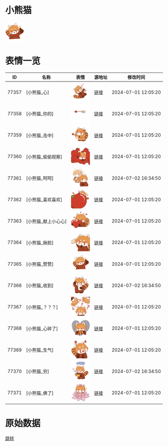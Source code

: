 # 小熊猫

<img src="./cover.png" height="60" alt="cover" />

# 表情一览

|ID|名称|表情|源地址|修改时间|
|----|----|----|----|----|
|77357|[小熊猫_心]|<img src="./pic/077357_%5B小熊猫_心%5D.png" height="60" alt="心"/>|[链接](https://i0.hdslb.com/bfs/garb/ffe4f994f65fea4bee13ec39d512ab03e1feaff7.png)|2024-07-01 12:05:20|
|77358|[小熊猫_你的]|<img src="./pic/077358_%5B小熊猫_你的%5D.png" height="60" alt="你的"/>|[链接](https://i0.hdslb.com/bfs/garb/30aa615c004d02dd2f458a5ecd7ff39b52cb48ea.png)|2024-07-01 12:05:20|
|77359|[小熊猫_击中]|<img src="./pic/077359_%5B小熊猫_击中%5D.png" height="60" alt="击中"/>|[链接](https://i0.hdslb.com/bfs/garb/0b88f43731bd5cb7437998d04ac1c672f87bd016.png)|2024-07-01 12:05:20|
|77360|[小熊猫_偷偷观察]|<img src="./pic/077360_%5B小熊猫_偷偷观察%5D.png" height="60" alt="偷偷观察"/>|[链接](https://i0.hdslb.com/bfs/garb/b77275e382382a8caadf46cc5fcb5a23d54d0a52.png)|2024-07-01 12:05:20|
|77361|[小熊猫_呵呵]|<img src="./pic/077361_%5B小熊猫_呵呵%5D.png" height="60" alt="呵呵"/>|[链接](https://i0.hdslb.com/bfs/garb/c1fade306096fd1321cda4331cf17b1b74a1a5d1.png)|2024-07-02 16:34:50|
|77362|[小熊猫_喜欢喜欢]|<img src="./pic/077362_%5B小熊猫_喜欢喜欢%5D.png" height="60" alt="喜欢喜欢"/>|[链接](https://i0.hdslb.com/bfs/garb/665fb8981d06f234953a950ed79175186b64ab8b.png)|2024-07-01 12:05:20|
|77363|[小熊猫_献上小心心]|<img src="./pic/077363_%5B小熊猫_献上小心心%5D.png" height="60" alt="献上小心心"/>|[链接](https://i0.hdslb.com/bfs/garb/b90dec4d0c7ad9f2309421a2ad67b11df80b39a2.png)|2024-07-01 12:05:20|
|77364|[小熊猫_揪脸]|<img src="./pic/077364_%5B小熊猫_揪脸%5D.png" height="60" alt="揪脸"/>|[链接](https://i0.hdslb.com/bfs/garb/d614a9130cf7550f1156e54500e5554816af6ae3.png)|2024-07-01 12:05:20|
|77365|[小熊猫_赞赞]|<img src="./pic/077365_%5B小熊猫_赞赞%5D.png" height="60" alt="赞赞"/>|[链接](https://i0.hdslb.com/bfs/garb/4820b1b18b0d7db6d157a2f3e5368dcf232da20e.png)|2024-07-01 12:05:20|
|77366|[小熊猫_收到]|<img src="./pic/077366_%5B小熊猫_收到%5D.png" height="60" alt="收到"/>|[链接](https://i0.hdslb.com/bfs/garb/e3dc3c458eec40484ab3631ee45aed10fe0e6648.png)|2024-07-02 16:34:50|
|77367|[小熊猫_？？？]|<img src="./pic/077367_%5B小熊猫_？？？%5D.png" height="60" alt="？？？"/>|[链接](https://i0.hdslb.com/bfs/garb/0cfc4494a7b863243c20edc661f5e61b68a0a82b.png)|2024-07-01 12:05:20|
|77368|[小熊猫_心碎了]|<img src="./pic/077368_%5B小熊猫_心碎了%5D.png" height="60" alt="心碎了"/>|[链接](https://i0.hdslb.com/bfs/garb/68e26714042b2241c13967fb4e6bc36beefbaa82.png)|2024-07-01 12:05:20|
|77369|[小熊猫_生气]|<img src="./pic/077369_%5B小熊猫_生气%5D.png" height="60" alt="生气"/>|[链接](https://i0.hdslb.com/bfs/garb/34a5f4d8a93f8a75352f12a2aaca3b3acc6206fe.png)|2024-07-01 12:05:20|
|77370|[小熊猫_穷]|<img src="./pic/077370_%5B小熊猫_穷%5D.png" height="60" alt="穷"/>|[链接](https://i0.hdslb.com/bfs/garb/3ffa6c3877d25245a726b21720e7e67b99c8516e.png)|2024-07-02 16:34:50|
|77371|[小熊猫_佛了]|<img src="./pic/077371_%5B小熊猫_佛了%5D.png" height="60" alt="佛了"/>|[链接](https://i0.hdslb.com/bfs/garb/1f783c53ddd27d6a4e35f28461e7e95ff7fab16d.png)|2024-07-01 12:05:20|

# 原始数据

[跳转](./raw.json)

